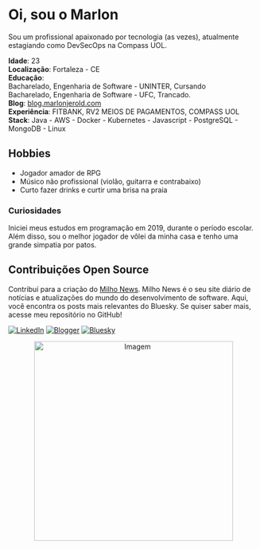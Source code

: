 # Oi, sou o Marlon


Sou um profissional apaixonado por tecnologia (as vezes), atualmente estagiando como DevSecOps na Compass UOL. 

**Idade**: 23  
**Localização**: Fortaleza - CE  
**Educação**: <br> 
Bacharelado, Engenharia de Software - UNINTER, Cursando <br> 
Bacharelado, Engenharia de Software - UFC, Trancado.<br>
**Blog**: [blog.marlonjerold.com](https://blog.marlonjerold.com) <br>
**Experiência**: FITBANK, RV2 MEIOS DE PAGAMENTOS, COMPASS UOL <br>
**Stack**: Java - AWS - Docker - Kubernetes - Javascript - PostgreSQL - MongoDB - Linux

## Hobbies
- Jogador amador de RPG
- Músico não profissional (violão, guitarra e contrabaixo)
- Curto fazer drinks e curtir uma brisa na praia

### Curiosidades
Iniciei meus estudos em programação em 2019, durante o período escolar. Além disso, sou o melhor jogador de vôlei da minha casa e tenho uma grande simpatia por patos.

## Contribuições Open Source
Contribuí para a criação do [Milho News](link-do-projeto). Milho News é o seu site diário de notícias e atualizações do mundo do desenvolvimento de software. Aqui, você encontra os posts mais relevantes do Bluesky. Se quiser saber mais, acesse meu repositório no GitHub!


[![LinkedIn](https://img.shields.io/badge/LinkedIn-0077B5?style=for-the-badge&logo=linkedin&logoColor=white)](https://www.linkedin.com/in/marlon-jerold/)
[![Blogger](https://img.shields.io/badge/Blogger-FF5722?style=for-the-badge&logo=blogger&logoColor=white)](https://blog.marlonjerold.com)
[![Bluesky](https://img.shields.io/badge/Bluesky-0285FF?logo=bluesky&logoColor=fff&style=for-the-badge)](https://bsky.app/profile/patinhotech.bsky.social)


<p align="center">
  <img src="https://github.com/user-attachments/assets/afbba1a2-93d8-42f5-9082-439089451ec8" alt="Imagem" height="400" />
</p>




